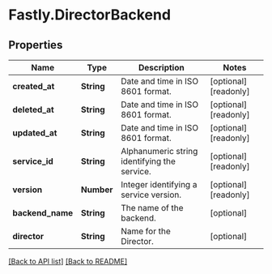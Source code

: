 # Fastly.DirectorBackend

## Properties

Name | Type | Description | Notes
------------ | ------------- | ------------- | -------------
**created_at** | **String** | Date and time in ISO 8601 format. | [optional] [readonly] 
**deleted_at** | **String** | Date and time in ISO 8601 format. | [optional] [readonly] 
**updated_at** | **String** | Date and time in ISO 8601 format. | [optional] [readonly] 
**service_id** | **String** | Alphanumeric string identifying the service. | [optional] [readonly] 
**version** | **Number** | Integer identifying a service version. | [optional] [readonly] 
**backend_name** | **String** | The name of the backend. | [optional] 
**director** | **String** | Name for the Director. | [optional] 



[[Back to API list]](../../README.md#endpoints) [[Back to README]](../../README.md)
